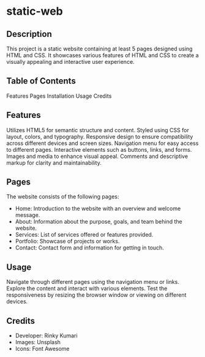 # static-web
## Description
This project is a static website containing at least 5 pages designed using HTML and CSS. It showcases various features of HTML and CSS to create a visually appealing and interactive user experience.

## Table of Contents
Features
Pages
Installation
Usage
Credits
## Features
Utilizes HTML5 for semantic structure and content.
Styled using CSS for layout, colors, and typography.
Responsive design to ensure compatibility across different devices and screen sizes.
Navigation menu for easy access to different pages.
Interactive elements such as buttons, links, and forms.
Images and media to enhance visual appeal.
Comments and descriptive markup for clarity and maintainability.
## Pages
The website consists of the following pages:

- Home: Introduction to the website with an overview and welcome message.
- About: Information about the purpose, goals, and team behind the website.
- Services: List of services offered or features provided.
- Portfolio: Showcase of projects or works.
- Contact: Contact form and information for getting in touch.
 
## Usage
Navigate through different pages using the navigation menu or links.
Explore the content and interact with various elements.
Test the responsiveness by resizing the browser window or viewing on different devices.
## Credits
- Developer: Rinky Kumari
- Images: Unsplash
- Icons: Font Awesome
